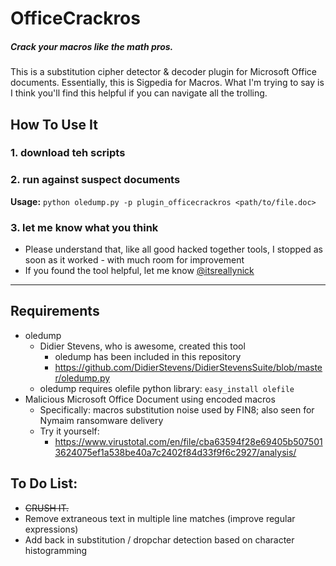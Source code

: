 # OfficeCrackros
##### Crack your macros like the math pros.
This is a substitution cipher detector & decoder plugin for Microsoft Office documents. Essentially, this is Sigpedia for Macros. What I'm trying to say is I think you'll find this helpful if you can navigate all the trolling.

## How To Use It
### 1. download teh scripts
### 2. run against suspect documents
   **Usage:** ```python oledump.py -p plugin_officecrackros <path/to/file.doc>```
### 3. let me know what you think
  * Please understand that, like all good hacked together tools, I stopped as soon as it worked - with much room for improvement
  * If you found the tool helpful, let me know [@itsreallynick](https://twitter.com/itsreallynick)

---
## Requirements
* oledump
  * Didier Stevens, who is awesome, created this tool
    * oledump has been included in this repository
    * https://github.com/DidierStevens/DidierStevensSuite/blob/master/oledump.py
  * oledump requires olefile python library: ```easy_install olefile```
* Malicious Microsoft Office Document using encoded macros
  * Specifically: macros substitution noise used by FIN8; also seen for Nymaim ransomware delivery
  * Try it yourself: 
     * https://www.virustotal.com/en/file/cba63594f28e69405b5075013624075ef1a538be40a7c2402f84d33f9f6c2927/analysis/

## To Do List:
* ~~CRUSH IT.~~
* Remove extraneous text in multiple line matches (improve regular expressions)
* Add back in substitution / dropchar detection based on character histogramming